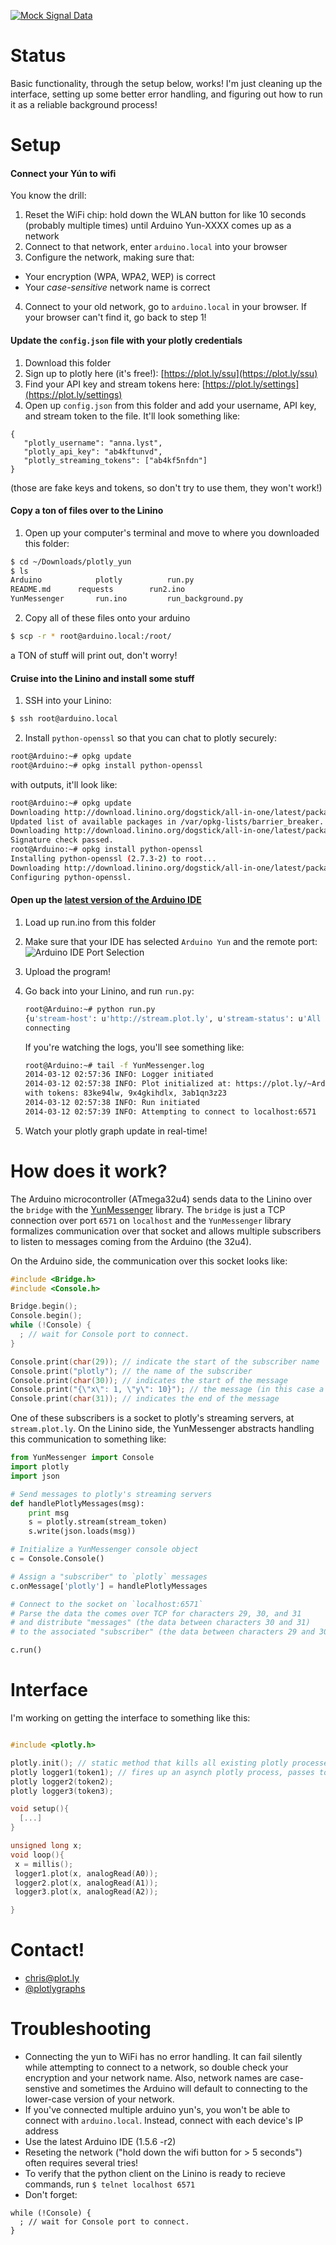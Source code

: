 [![Mock Signal Data](https://raw.github.com/plotly/Streaming-Demos/master/readme_gifs/real-timesensor.gif)](http://plot.ly/~streaming-demos/6)

# Status
Basic functionality, through the setup below, works! I'm just cleaning up the interface, setting up some better error handling, and figuring out how to run it as a reliable background process!

# Setup

#### Connect your Yún to wifi
You know the drill:

1. Reset the WiFi chip: hold down the WLAN button for like 10 seconds (probably multiple times) until Arduino Yun-XXXX comes up as a network
2. Connect to that network, enter `arduino.local` into your browser
3. Configure the network, making sure that:
 - Your encryption (WPA, WPA2, WEP) is correct
 - Your *case-sensitive* network name is correct
4. Connect to your old network, go to `arduino.local` in your browser. If your browser can't find it, go back to step 1!

#### Update the `config.json` file with your plotly credentials
1. Download this folder
2. Sign up to plotly here (it's free!): [https://plot.ly/ssu](https://plot.ly/ssu)
3. Find your API key and stream tokens here: [https://plot.ly/settings](https://plot.ly/settings)
4. Open up `config.json` from this folder and add your username, API key, and stream token to the file. It'll look something like:
 ```
 {
    "plotly_username": "anna.lyst",
    "plotly_api_key": "ab4kftunvd",
    "plotly_streaming_tokens": ["ab4kf5nfdn"]
 }
 ```

 (those are fake keys and tokens, so don't try to use them, they won't work!)

#### Copy a ton of files over to the Linino
1. Open up your computer's terminal and move to where you downloaded this folder:
 ```bash
 $ cd ~/Downloads/plotly_yun
 $ ls
 Arduino			plotly			run.py
 README.md		requests		run2.ino
 YunMessenger		run.ino			run_background.py
 ```

2. Copy all of these files onto your arduino
 ```bash
 $ scp -r * root@arduino.local:/root/
 ```
 a TON of stuff will print out, don't worry!

#### Cruise into the Linino and install some stuff
1. SSH into your Linino:
 ```bash
 $ ssh root@arduino.local
 ```

2. Install `python-openssl` so that you can chat to plotly securely:
 ```bash
 root@Arduino:~# opkg update
 root@Arduino:~# opkg install python-openssl
 ```
 with outputs, it'll look like:
 ```bash
 root@Arduino:~# opkg update
 Downloading http://download.linino.org/dogstick/all-in-one/latest/packages//Packages.gz.
 Updated list of available packages in /var/opkg-lists/barrier_breaker.
 Downloading http://download.linino.org/dogstick/all-in-one/latest/packages//Packages.sig.
 Signature check passed.
 root@Arduino:~# opkg install python-openssl
 Installing python-openssl (2.7.3-2) to root...
 Downloading http://download.linino.org/dogstick/all-in-one/latest/packages//python-openssl_2.7.3-2_ar71xx.ipk.
 Configuring python-openssl.
 ```


#### Open up the [latest version of the Arduino IDE](http://arduino.cc/en/main/software)
1. Load up run.ino from this folder
2. Make sure that your IDE has selected `Arduino Yun` and the remote port:
![Arduino IDE Port Selection](http://new.tinygrab.com/c751bc2ee2ee7fe227a406dbdb8a3d6dfb53b00b29.png)
3. Upload the program!
4. Go back into your Linino, and run `run.py`:
   ```bash
   root@Arduino:~# python run.py
   {u'stream-host': u'http://stream.plot.ly', u'stream-status': u'All Streams Go!', u'url': u'https://plot.ly/~Arduino-Yun/8', u'filename': u'mic check', u'warning': u'', u'error': u'', u'message': u''}
   connecting
   ```

   If you're watching the logs, you'll see something like:
   ```bash
   root@Arduino:~# tail -f YunMessenger.log
   2014-03-12 02:57:36 INFO: Logger initiated
   2014-03-12 02:57:38 INFO: Plot initialized at: https://plot.ly/~Arduino-Yun/28
   with tokens: 83ke94lw, 9x4gkihdlx, 3ab1qn3z23
   2014-03-12 02:57:38 INFO: Run initiated
   2014-03-12 02:57:39 INFO: Attempting to connect to localhost:6571
   ```

6. Watch your plotly graph update in real-time!

# How does it work?

The Arduino microcontroller (ATmega32u4) sends data to the Linino over the `bridge` with the [YunMessenger](https://github.com/plotly/YunMessenger) library. The `bridge` is just a TCP connection over port `6571` on `localhost` and the `YunMessenger` library formalizes communication over that socket and allows multiple subscribers to listen to messages coming from the Arduino (the 32u4).

On the Arduino side, the communication over this socket looks like:
```C
#include <Bridge.h>
#include <Console.h>

Bridge.begin();
Console.begin();
while (!Console) {
  ; // wait for Console port to connect.
}

Console.print(char(29)); // indicate the start of the subscriber name
Console.print("plotly"); // the name of the subscriber
Console.print(char(30)); // indicates the start of the message
Console.print("{\"x\": 1, \"y\": 10}"); // the message (in this case a plotly formatted JSON object)
Console.print(char(31)); // indicates the end of the message
```

One of these subscribers is a socket to plotly's streaming servers, at `stream.plot.ly`. On the Linino side, the YunMessenger abstracts handling this communication to something like:

```python
from YunMessenger import Console
import plotly
import json

# Send messages to plotly's streaming servers
def handlePlotlyMessages(msg):
    print msg
    s = plotly.stream(stream_token)
    s.write(json.loads(msg))

# Initialize a YunMessenger console object
c = Console.Console()

# Assign a "subscriber" to `plotly` messages
c.onMessage['plotly'] = handlePlotlyMessages

# Connect to the socket on `localhost:6571` 
# Parse the data the comes over TCP for characters 29, 30, and 31
# and distribute "messages" (the data between characters 30 and 31)
# to the associated "subscriber" (the data between characters 29 and 30).

c.run()

```

# Interface
I'm working on getting the interface to something like this:

```C

#include <plotly.h>

plotly.init(); // static method that kills all existing plotly processes
plotly logger1(token1); // fires up an asynch plotly process, passes token as command line option, uses token as subscriber name
plotly logger2(token2);
plotly logger3(token3);

void setup(){
  [...]
}

unsigned long x;
void loop(){
 x = millis();
 logger1.plot(x, analogRead(A0));
 logger2.plot(x, analogRead(A1));
 logger3.plot(x, analogRead(A2));

}

```

# Contact!
- <chris@plot.ly>
- [@plotlygraphs](https://twitter.com/plotlygraphs)


# Troubleshooting
- Connecting the yun to WiFi has no error handling. It can fail silently while attempting to connect to a network, so double check your encryption and your network name. Also, network names are case-senstive and sometimes the Arduino will default to connecting to the lower-case version of your network.
- If you've connected multiple arduino yun's, you won't be able to connect with `arduino.local`. Instead, connect with each device's IP address
- Use the latest Arduino IDE (1.5.6 -r2)
- Reseting the network ("hold down the wifi button for > 5 seconds") often requires several tries!
- To verify that the python client on the Linino is ready to recieve commands, run `$ telnet localhost 6571`
- Don't forget:
```
while (!Console) {
  ; // wait for Console port to connect.
}
```
